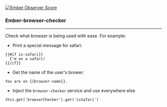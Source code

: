 [![Ember Observer Score](http://emberobserver.com/badges/ember-browser-checker.svg)](http://emberobserver.com/addons/ember-browser-checker)

### Ember-browser-checker

-------------

Check what browser is being used with ease. For example:

+ Print a special message for safari:

```
{{#if is-safari}}
  I'm on a safari!
{{/if}}
```

+ Get the name of the user's brower:

```
You are on {{browser-name}}.
```

+ Inject the `browser-checker` service and use everywhere else

```
this.get('browserChecker').get('isSafari')
```
